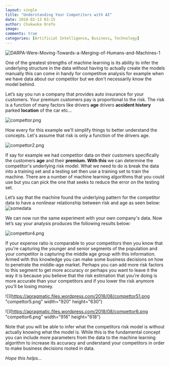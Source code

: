 ```yaml
---
layout: single
title: "Understanding Your Competitors with AI"
date: 2018-02-13 03:15
author: Chukwuka Orefo
image:  
comments: true
categories: [Artificial Intelligence, Business, Technology]
---
```

![](https://apragmatic.files.wordpress.com/2018/08/darpa-were-moving-towards-a-merging-of-humans-and-machines-11.jpg "DARPA-Were-Moving-Towards-a-Merging-of-Humans-and-Machines-1")

One of the greatest strengths of machine learning is its ability to infer the underlying structure in the data without having to actually create the models manually this can come in handy for competitive analysis for example when we have data about our competitor but we don't necessarily know the model behind.

Let’s say you run a company that provides auto insurance for your customers. Your premium customers pay is proportional to the risk. The risk is a function of many factors like drivers <b>age</b> drivers <b>accident history</b> parked <b>location</b> of the car etc...

![](https://apragmatic.files.wordpress.com/2018/08/compettor.png "compettor.png")

How every for this example we'll simplify things to better understand the concepts. Let's assume that risk is only a function of the drivers age.

![](https://apragmatic.files.wordpress.com/2018/08/compettor2.png "compettor2.png")

If say for example we had competitor data on their customers specifically the customers <b>age</b> and their <b>premium. With this </b>we can determine the competitor's underlying risk model. What we need to do is break the data into a training set and a testing set then use a training set to train the machine. There are a number of machine learning algorithms that you could use but you can pick the one that seeks to reduce the error on the testing set.

Let’s say that the machine found the underlying pattern for the competitor data to have a nonlinear relationship between risk and age as seen below: ![somedata](https://apragmatic.files.wordpress.com/2018/08/compettor3.png "compettor3.png")

We can now run the same experiment with your own company's data. Now let’s say your analysis produces the following results below:

![](https://apragmatic.files.wordpress.com/2018/08/compettor4.png "compettor4.png")

If your expense ratio is comparable to your competitors then you know that you're capturing the younger and senior segments of the population and your competitor is capturing the middle age group with this information. Armed with this knowledge you can make some business decisions on how to penetrate the middle-age market. Perhaps you can add more risk factors to this segment to get more accuracy or perhaps you want to leave it the way it is because you believe that the risk estimation that you're doing is more accurate than your competitors and if you lower the risk anymore you'll be losing money.


![](https://apragmatic.files.wordpress.com/2018/08/compettor51.png "compettor5.png" width="920" height="630")


 ![](https://apragmatic.files.wordpress.com/2018/08/compettor6.png "compettor6.png" width="916" height="618")

Note that you will be able to infer what the competitors risk model is without actually knowing what the model is. While this is the fundamental concept you can include more parameters from the data to the machine learning algorithm to increase its accuracy and understand your competitors in order to make business decisions rooted in data.

_Hope this helps..._
